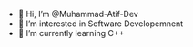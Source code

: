 - 👋 Hi, I’m @Muhammad-Atif-Dev
- 👀 I’m interested in Software Developemnent
- 🌱 I’m currently learning C++
